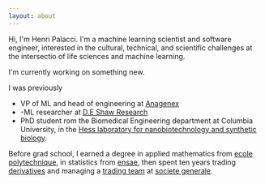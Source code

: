 ```yaml
---
layout: about
---
```


Hi, I'm Henri Palacci. I'm a machine learning scientist and software engineer, interested in the cultural, technical, and scientific challenges at the intersectio of life sciences and machine learning.

I'm currently working on something new.

I was previously 
- VP of ML and head of engineering at [Anagenex](https://www.anagenex.com/)
- -ML researcher at [D.E Shaw Research](https://www.deshawresearch.com/)
- PhD student rom the Biomedical Engineering department at Columbia University, in the [Hess laboratory for nanobiotechnology and synthetic biology](http://orion.bme.columbia.edu/hess/).


Before grad school, I earned a degree in applied mathematics from [ecole polytechnique](https://en.wikipedia.org/wiki/%C3%89cole_Polytechnique), in statistics from [ensae](https://en.wikipedia.org/wiki/ENSAE_ParisTech), then spent ten years trading [derivatives](https://en.wikipedia.org/wiki/Synthetic_CDO) and managing a [trading team](https://en.wikipedia.org/wiki/Bad_bank) at [societe generale](https://en.wikipedia.org/wiki/Soci%C3%A9t%C3%A9_G%C3%A9n%C3%A9rale).

